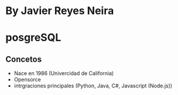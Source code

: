 # By Javier Reyes Neira

# posgreSQL
## Concetos
- Nace en 1986 (Univercidad de California)
- Opensorce
- intrgraciones principales (Python, Java, C#, Javascript (Node.js))

